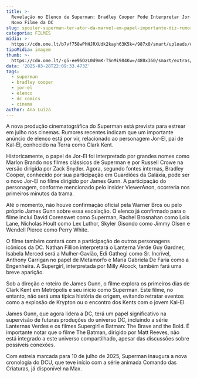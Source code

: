 ```yaml
---
title: >-
  Revelação no Elenco de Superman: Bradley Cooper Pode Interpretar Jor-El no
  Novo Filme da DC
slug: spoiler-superman-ter-ator-da-marvel-em-papel-importante-diz-rumor
categoria: FILMES
midia: >-
  https://cdn.ome.lt/b7vf758wPhHJRXUdk2kayh63K5k=/987x0/smart/uploads/conteudo/fotos/superman-capa-poster_NtMadFk.jpg
tipoMidia: imagem
thumb: >-
  https://cdn.ome.lt/-g5-ee9SOzL0d9mK-TSnMi904Kw=/480x360/smart/extras/conteudos/superman-capa-poster_Mj1GXSQ.jpg
data: '2025-03-28T22:09:33.473Z'
tags:
  - superman
  - bradley cooper
  - jor-el
  - elenco
  - dc comics
  - cinema
author: Ana Luiza
---
```


A nova produção cinematográfica do Superman está prevista para estrear em julho nos cinemas. Rumores recentes indicam que um importante anúncio de elenco está por vir, relacionado ao personagem Jor-El, pai de Kal-El, conhecido na Terra como Clark Kent.

Historicamente, o papel de Jor-El foi interpretado por grandes nomes como Marlon Brando nos filmes clássicos de Superman e por Russell Crowe na versão dirigida por Zack Snyder. Agora, segundo fontes internas, Bradley Cooper, conhecido por sua participação em Guardiões da Galáxia, pode ser o novo Jor-El no filme dirigido por James Gunn. A participação do personagem, conforme mencionado pelo insider ViewerAnon, ocorreria nos primeiros minutos da trama.

Até o momento, não houve confirmação oficial pela Warner Bros ou pelo próprio James Gunn sobre essa escalação. O elenco já confirmado para o filme inclui David Corenswet como Superman, Rachel Brosnahan como Lois Lane, Nicholas Hoult como Lex Luthor, Skyler Gisondo como Jimmy Olsen e Wendell Pierce como Perry White.

O filme também contará com a participação de outros personagens icônicos da DC. Nathan Fillion interpretará o Lanterna Verde Guy Gardner, Isabela Merced será a Mulher-Gavião, Edi Gathegi como Sr. Incrível, Anthony Carrigan no papel de Metamorfo e María Gabriela De Faria como a Engenheira. A Supergirl, interpretada por Milly Alcock, também fará uma breve aparição.

Sob a direção e roteiro de James Gunn, o filme explora os primeiros dias de Clark Kent em Metrópolis e seu início como Superman. Este filme, no entanto, não será uma típica história de origem, evitando retratar eventos como a explosão de Krypton ou o encontro dos Kents com o jovem Kal-El.

James Gunn, que agora lidera a DC, terá um papel significativo na supervisão de futuras produções do universo DC, incluindo a série Lanternas Verdes e os filmes Supergirl e Batman: The Brave and the Bold. É importante notar que o filme The Batman, dirigido por Matt Reeves, não está integrado a este universo compartilhado, apesar das discussões sobre possíveis conexões.

Com estreia marcada para 10 de julho de 2025, Superman inaugura a nova cronologia do DCU, que teve início com a série animada Comando das Criaturas, já disponível na Max.
